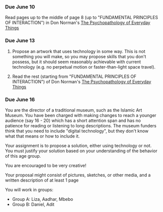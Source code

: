 ### Due June 10

Read pages up to the middle of page 8 
(up to "FUNDAMENTAL PRINCIPLES OF INTERACTION") 
in Don Norman's
[The Psychopathology of Everyday
Things](https://github.com/michaelshiloh/resourcesForClasses/blob/master/doc/Norman-COGS1-ThePsychopathology-of-Everyday-Things.pdf)

### Due June 13

1. Propose an artwork that uses technology in some way.
This is not something you will make, so you may propose
skills that you don't possess, but it should seem reasonably 
achievable with current technology (e.g. no perpetual motion or 
faster-than-light space travel). 

2. Read the rest 
(starting from "FUNDAMENTAL PRINCIPLES OF INTERACTION") 
of Don Norman's
[The Psychopathology of Everyday
Things](https://github.com/michaelshiloh/resourcesForClasses/blob/master/doc/Norman-COGS1-ThePsychopathology-of-Everyday-Things.pdf)

### Due June 16

You are the director of a traditional museum,
such as the Islamic Art Museum. 
You have been charged with making changes to reach a younger audience 
(say 16 - 20)
which has a short attention span and has no patience for reading
or listening to long descriptions. The museum funders think that
you need to include "digital technology", but they don't know what that
means or how to include it.

Your assignment is to propose a solution, either using technology
or not. You must justify your solution based on your understanding 
of the behavior of this age group. 

You are encouraged to be very creative!

Your proposal might consist of pictures, sketches, or other media, and a
written description of at least 1 page

You will work in groups:
- Group A: Liza, Aadhar, Mbebo
- Group B: Daniel, Adit
